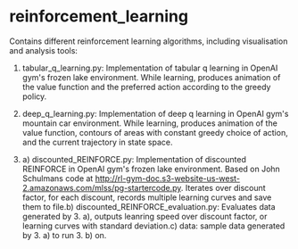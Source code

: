 # reinforcement_learning
Contains different reinforcement learning algorithms, including visualisation and analysis tools:

1. tabular_q_learning.py: Implementation of tabular q learning in OpenAI gym's frozen lake environment. While learning, produces animation of the value function and the preferred action according to the greedy policy.

2. deep_q_learning.py: Implementation of deep q learning in OpenAI gym's mountain car environment. While learning, produces animation of the value function, contours of areas with constant greedy choice of action, and the current trajectory in state space.

3. a) discounted_REINFORCE.py: Implementation of discounted REINFORCE in OpenAI gym's frozen lake environment. Based on John Schulmans code at http://rl-gym-doc.s3-website-us-west-2.amazonaws.com/mlss/pg-startercode.py. Iterates over discount factor, for each discount, records multiple learning curves and save them to file.b) discounted_REINFORCE_evaluation.py: Evaluates data generated by 3. a), outputs leanring speed over discount factor, or learning curves with standard deviation.c) data: sample data generated by 3. a) to run 3. b) on.
